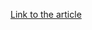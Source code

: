 [Link to the article](https://www.bitdefender.com/files/News/CaseStudies/study/401/Bitdefender-PR-Whitepaper-FIN8-creat5619-en-EN.pdf)
